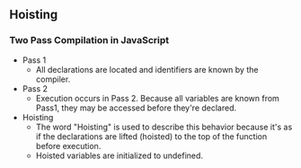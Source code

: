 ## Hoisting

### Two Pass Compilation in JavaScript  

- Pass 1
  - All declarations are located and identifiers are known by the compiler.
- Pass 2
  - Execution occurs in Pass 2.  Because all variables are known from Pass1, they may be accessed before they're declared.
- Hoisting
  - The word "Hoisting" is used to describe this behavior because it's as if the declarations are lifted (hoisted) to the top of the function before execution.
  - Hoisted variables are initialized to undefined.